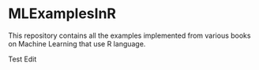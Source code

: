MLExamplesInR
=============

This repository contains all the examples implemented from various books on Machine Learning that use R language.

Test Edit

